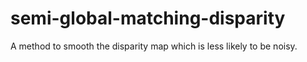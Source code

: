 # semi-global-matching-disparity
A method to smooth the disparity map which is less likely to be noisy.
